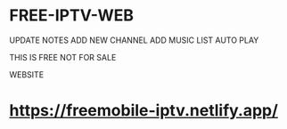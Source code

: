 # FREE-IPTV-WEB


UPDATE NOTES
ADD NEW CHANNEL 
ADD MUSIC LIST
AUTO PLAY

THIS IS FREE NOT FOR SALE 

WEBSITE 
# https://freemobile-iptv.netlify.app/
